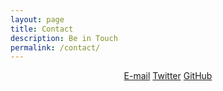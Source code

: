 ```yaml
---
layout: page
title: Contact
description: Be in Touch
permalink: /contact/
---
```

<p style="text-align: center;">
<a target="_blank" href="info@open-archive.org"><i class="fa fa-envelope-o fa-fw"></i> <span class="network-name">E-mail</span></a>
<a href="https://twitter.com/open_archive"><i class="fa fa-twitter fa-fw"></i> <span class="network-name">Twitter</span></a>
<a href="https://github.com/openarchive"><i class="fa fa-github fa-fw"></i> <span class="network-name">GitHub</span></a>
</p>
